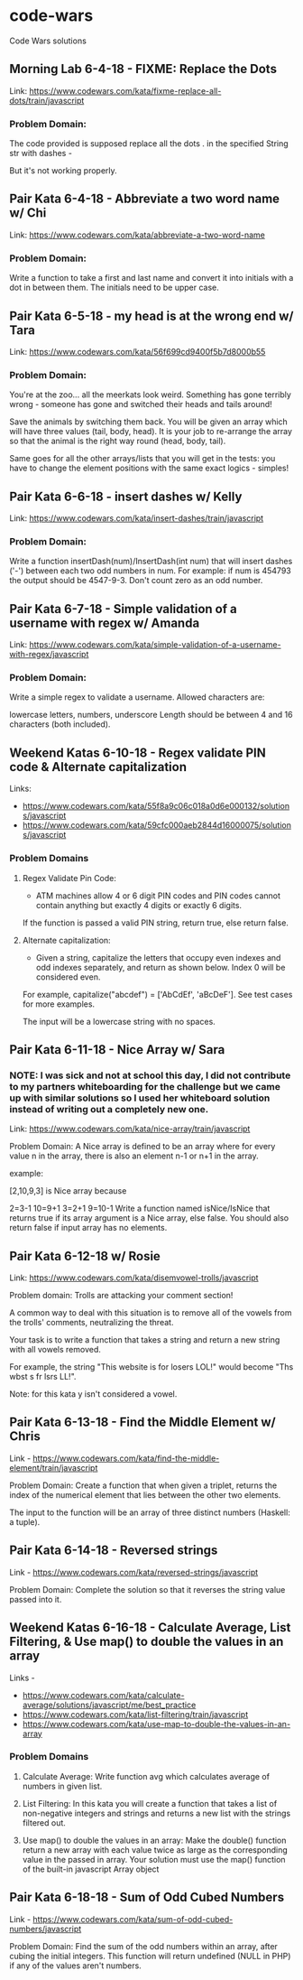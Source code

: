 # code-wars
Code Wars solutions

## Morning Lab 6-4-18 - FIXME: Replace the Dots

Link: https://www.codewars.com/kata/fixme-replace-all-dots/train/javascript

### Problem Domain: 

The code provided is supposed replace all the dots . in the specified String str with dashes -

But it's not working properly.

## Pair Kata 6-4-18 - Abbreviate a two word name w/ Chi

Link: https://www.codewars.com/kata/abbreviate-a-two-word-name

### Problem Domain: 

Write a function to take a first and last name and convert it into initials with a dot in between them. The initials need to be upper case.

## Pair Kata 6-5-18 - my head is at the wrong end w/ Tara

Link: https://www.codewars.com/kata/56f699cd9400f5b7d8000b55

### Problem Domain: 

You're at the zoo... all the meerkats look weird. Something has gone terribly wrong - someone has gone and switched their heads and tails around!

Save the animals by switching them back. You will be given an array which will have three values (tail, body, head). It is your job to re-arrange the array so that the animal is the right way round (head, body, tail).

Same goes for all the other arrays/lists that you will get in the tests: you have to change the element positions with the same exact logics - simples!

## Pair Kata 6-6-18 - insert dashes w/ Kelly

Link: https://www.codewars.com/kata/insert-dashes/train/javascript

### Problem Domain: 

Write a function insertDash(num)/InsertDash(int num) that will insert dashes ('-') between each two odd numbers in num. For example: if num is 454793 the output should be 4547-9-3. Don't count zero as an odd number.

## Pair Kata 6-7-18 - Simple validation of a username with regex w/ Amanda

Link: https://www.codewars.com/kata/simple-validation-of-a-username-with-regex/javascript

### Problem Domain: 
Write a simple regex to validate a username. Allowed characters are:

lowercase letters,
numbers,
underscore
Length should be between 4 and 16 characters (both included).

## Weekend Katas 6-10-18 - Regex validate PIN code & Alternate capitalization

Links:
 - https://www.codewars.com/kata/55f8a9c06c018a0d6e000132/solutions/javascript
 - https://www.codewars.com/kata/59cfc000aeb2844d16000075/solutions/javascript

### Problem Domains

 1. Regex Validate Pin Code: 
    - ATM machines allow 4 or 6 digit PIN codes and PIN codes cannot contain anything but exactly 4 digits or exactly 6 digits.

    If the function is passed a valid PIN string, return true, else return false.

2. Alternate capitalization:
    - Given a string, capitalize the letters that occupy even indexes and odd indexes separately, and return as shown below. Index 0 will be considered even.

    For example, capitalize("abcdef") = ['AbCdEf', 'aBcDeF']. See test cases for more examples.

    The input will be a lowercase string with no spaces.


## Pair Kata 6-11-18 - Nice Array w/ Sara

### NOTE: I was sick and not at school this day, I did not contribute to my partners whiteboarding for the challenge but we came up with similar solutions so I used her whiteboard solution instead of writing out a completely new one.

Link: https://www.codewars.com/kata/nice-array/train/javascript

Problem Domain: A Nice array is defined to be an array where for every value n in the array, there is also an element n-1 or n+1 in the array.

example:

[2,10,9,3] is Nice array because

2=3-1
10=9+1
3=2+1
9=10-1
Write a function named isNice/IsNice that returns true if its array argument is a Nice array, else false. You should also return false if input array has no elements.

## Pair Kata 6-12-18 w/ Rosie

Link: https://www.codewars.com/kata/disemvowel-trolls/javascript

Problem domain: Trolls are attacking your comment section!

A common way to deal with this situation is to remove all of the vowels from the trolls' comments, neutralizing the threat.

Your task is to write a function that takes a string and return a new string with all vowels removed.

For example, the string "This website is for losers LOL!" would become "Ths wbst s fr lsrs LL!".

Note: for this kata y isn't considered a vowel.

## Pair Kata 6-13-18 - Find the Middle Element w/ Chris

Link - https://www.codewars.com/kata/find-the-middle-element/train/javascript

Problem Domain: Create a function that when given a triplet, returns the index of the numerical element that lies between the other two elements.

The input to the function will be an array of three distinct numbers (Haskell: a tuple).

## Pair Kata 6-14-18 - Reversed strings

Link - https://www.codewars.com/kata/reversed-strings/javascript

Problem Domain: Complete the solution so that it reverses the string value passed into it.

## Weekend Katas 6-16-18 - Calculate Average, List Filtering, & Use map() to double the values in an array

Links - 
- https://www.codewars.com/kata/calculate-average/solutions/javascript/me/best_practice
- https://www.codewars.com/kata/list-filtering/train/javascript
- https://www.codewars.com/kata/use-map-to-double-the-values-in-an-array

### Problem Domains
1. Calculate Average: Write function avg which calculates average of numbers in given list.

2. List Filtering: In this kata you will create a function that takes a list of non-negative integers and strings and returns a new list with the strings filtered out.

3. Use map() to double the values in an array: Make the double() function return a new array with each value twice as large as the corresponding value in the passed in array. Your solution must use the map() function of the built-in javascript Array object

## Pair Kata 6-18-18 - Sum of Odd Cubed Numbers

Link - https://www.codewars.com/kata/sum-of-odd-cubed-numbers/javascript

Problem Domain: Find the sum of the odd numbers within an array, after cubing the initial integers. This function will return undefined (NULL in PHP) if any of the values aren't numbers.

